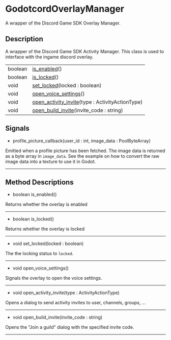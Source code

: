 # GodotcordOverlayManager

A wrapper of the Discord Game SDK Overlay Manager.
## Description

A wrapper of the Discord Game SDK Activity Manager. This class is used to interface with the ingame discord overlay.

| | |
----|----
boolean|[is_enabled](#is_enabled)()
boolean|[is_locked](#is_locked)()
void|[set_locked](#set_locked)(locked : boolean)
void|[open_voice_settings](#open_voice_settings)()
void|[open_activity_invite](#open_activity_invite)(type : ActivityActionType)
void|[open_build_invite](#open_build_invite)(invite_code : string)

## Signals

* profile_picture_callback(user_id : int, image_data : PoolByteArray)

Emitted when a profile picture has been fetched. The image data is returned as a byte array in `image_data`.
                See the example on how to convert the raw image data into a texture to use it in Godot.

----
## Method Descriptions

* <a name="is_enabled"></a> boolean is_enabled()

Returns whether the overlay is enabled

----
* <a name="is_locked"></a> boolean is_locked()

Returns whether the overlay is locked

----
* <a name="set_locked"></a> void set_locked(locked : boolean)

The the locking status to `locked`.

----
* <a name="open_voice_settings"></a> void open_voice_settings()

Signals the overlay to open the voice settings.

----
* <a name="open_activity_invite"></a> void open_activity_invite(type : ActivityActionType)

Opens a dialog to send activity invites to user, channels, groups, ...

----
* <a name="open_build_invite"></a> void open_build_invite(invite_code : string)

Opens the "Join a guild" dialog with the specified invite code.

----
